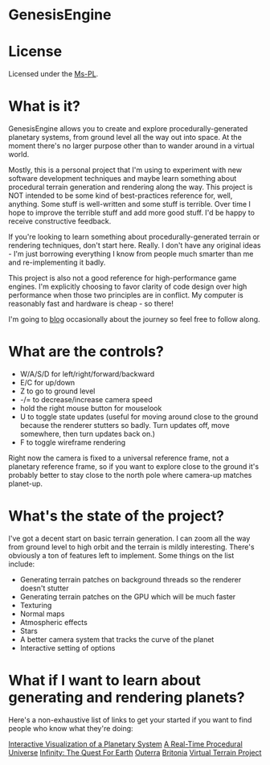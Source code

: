 GenesisEngine
======================================================================

# License

Licensed under the [Ms-PL](http://www.microsoft.com/opensource/licenses.mspx#Ms-PL).

# What is it?

GenesisEngine allows you to create and explore procedurally-generated planetary systems, from ground level all the way out into space.  At the moment there's no larger purpose other than to wander around in a virtual world.

Mostly, this is a personal project that I'm using to experiment with new software development techniques and maybe learn something about procedural terrain generation and rendering along the way.  This project is NOT intended to be some kind of best-practices reference for, well, anything.  Some stuff is well-written and some stuff is terrible.  Over time I hope to improve the terrible stuff and add more good stuff.  I'd be happy to receive constructive feedback.

If you're looking to learn something about procedurally-generated terrain or rendering techniques, don't start here.  Really.  I don't have any original ideas - I'm just borrowing everything I know from people much smarter than me and re-implementing it badly.

This project is also not a good reference for high-performance game engines.  I'm explicitly choosing to favor clarity of code design over high performance when those two principles are in conflict.  My computer is reasonably fast and hardware is cheap - so there!

I'm going to [blog](http://blogs.msdn.com/elee) occasionally about the journey so feel free to follow along.

# What are the controls?

* W/A/S/D for left/right/forward/backward
* E/C for up/down
* Z to go to ground level
* -/= to decrease/increase camera speed
* hold the right mouse button for mouselook
* U to toggle state updates (useful for moving around close to the ground because the renderer stutters so badly.  Turn updates off, move somewhere, then turn updates back on.)
* F to toggle wireframe rendering

Right now the camera is fixed to a universal reference frame, not a planetary reference frame, so if you want to explore close to the ground it's probably better to stay close to the north pole where camera-up matches planet-up.

# What's the state of the project?

I've got a decent start on basic terrain generation.  I can zoom all the way from ground level to high orbit and the terrain is mildly interesting.  There's obviously a ton of features left to implement.  Some things on the list include:

* Generating terrain patches on background threads so the renderer doesn't stutter
* Generating terrain patches on the GPU which will be much faster
* Texturing
* Normal maps
* Atmospheric effects
* Stars
* A better camera system that tracks the curve of the planet
* Interactive setting of options

# What if I want to learn about generating and rendering planets?

Here's a non-exhaustive list of links to get your started if you want to find people who know what they're doing:

[Interactive Visualization of a Planetary System](http://i31www.ira.uka.de/publikationen/files/4_Studproject_JWinzen.pdf)
[A Real-Time Procedural Universe](http://www.sponeil.net/)
[Infinity: The Quest For Earth](http://www.infinity-universe.com)
[Outerra](http://outerra.blogspot.com/)
[Britonia](http://britonia-game.com/)
[Virtual Terrain Project](http://vterrain.org/)
